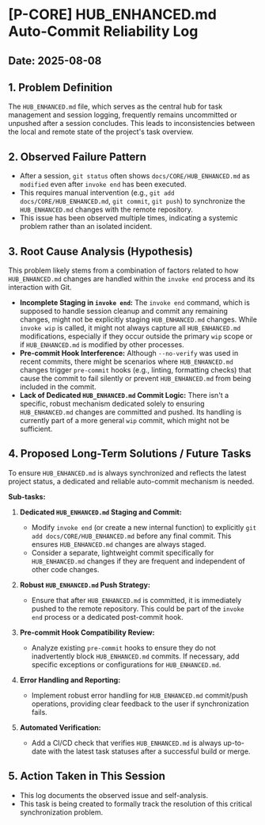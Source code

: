 # [P-CORE] HUB_ENHANCED.md Auto-Commit Reliability Log

## Date: 2025-08-08

## 1. Problem Definition

The `HUB_ENHANCED.md` file, which serves as the central hub for task management and session logging, frequently remains uncommitted or unpushed after a session concludes. This leads to inconsistencies between the local and remote state of the project's task overview.

## 2. Observed Failure Pattern

-   After a session, `git status` often shows `docs/CORE/HUB_ENHANCED.md` as `modified` even after `invoke end` has been executed.
-   This requires manual intervention (e.g., `git add docs/CORE/HUB_ENHANCED.md`, `git commit`, `git push`) to synchronize the `HUB_ENHANCED.md` changes with the remote repository.
-   This issue has been observed multiple times, indicating a systemic problem rather than an isolated incident.

## 3. Root Cause Analysis (Hypothesis)

This problem likely stems from a combination of factors related to how `HUB_ENHANCED.md` changes are handled within the `invoke end` process and its interaction with Git.

-   **Incomplete Staging in `invoke end`:** The `invoke end` command, which is supposed to handle session cleanup and commit any remaining changes, might not be explicitly staging `HUB_ENHANCED.md` changes. While `invoke wip` is called, it might not always capture all `HUB_ENHANCED.md` modifications, especially if they occur outside the primary `wip` scope or if `HUB_ENHANCED.md` is modified by other processes.
-   **Pre-commit Hook Interference:** Although `--no-verify` was used in recent commits, there might be scenarios where `HUB_ENHANCED.md` changes trigger `pre-commit` hooks (e.g., linting, formatting checks) that cause the commit to fail silently or prevent `HUB_ENHANCED.md` from being included in the commit.
-   **Lack of Dedicated `HUB_ENHANCED.md` Commit Logic:** There isn't a specific, robust mechanism dedicated solely to ensuring `HUB_ENHANCED.md` changes are committed and pushed. Its handling is currently part of a more general `wip` commit, which might not be sufficient.

## 4. Proposed Long-Term Solutions / Future Tasks

To ensure `HUB_ENHANCED.md` is always synchronized and reflects the latest project status, a dedicated and reliable auto-commit mechanism is needed.

**Sub-tasks:**

1.  **Dedicated `HUB_ENHANCED.md` Staging and Commit:**
    *   Modify `invoke end` (or create a new internal function) to explicitly `git add docs/CORE/HUB_ENHANCED.md` before any final commit. This ensures `HUB_ENHANCED.md` changes are always staged.
    *   Consider a separate, lightweight commit specifically for `HUB_ENHANCED.md` changes if they are frequent and independent of other code changes.

2.  **Robust `HUB_ENHANCED.md` Push Strategy:**
    *   Ensure that after `HUB_ENHANCED.md` is committed, it is immediately pushed to the remote repository. This could be part of the `invoke end` process or a dedicated post-commit hook.

3.  **Pre-commit Hook Compatibility Review:**
    *   Analyze existing `pre-commit` hooks to ensure they do not inadvertently block `HUB_ENHANCED.md` commits. If necessary, add specific exceptions or configurations for `HUB_ENHANCED.md`.

4.  **Error Handling and Reporting:**
    *   Implement robust error handling for `HUB_ENHANCED.md` commit/push operations, providing clear feedback to the user if synchronization fails.

5.  **Automated Verification:**
    *   Add a CI/CD check that verifies `HUB_ENHANCED.md` is always up-to-date with the latest task statuses after a successful build or merge.

## 5. Action Taken in This Session

-   This log documents the observed issue and self-analysis.
-   This task is being created to formally track the resolution of this critical synchronization problem.
